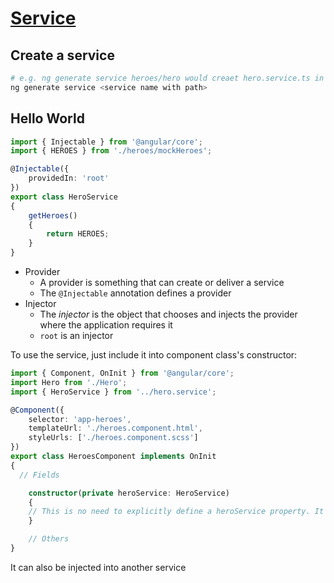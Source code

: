 # [Service](https://angular.io/guide/creating-injectable-service)

## Create a service

```bash
# e.g. ng generate service heroes/hero would creaet hero.service.ts in src/app/heroes
ng generate service <service name with path>
```

## Hello World

```ts
import { Injectable } from '@angular/core';
import { HEROES } from './heroes/mockHeroes';

@Injectable({
	providedIn: 'root'
})
export class HeroService
{
	getHeroes()
	{
		return HEROES;
	}
}
```

- Provider
  - A provider is something that can create or deliver a service
  - The `@Injectable` annotation defines a provider
- Injector
  - The *injector* is the object that chooses and injects the provider where the application requires it
  - `root` is an injector

To use the service, just include it into component class's constructor:

```ts
import { Component, OnInit } from '@angular/core';
import Hero from './Hero';
import { HeroService } from '../hero.service';

@Component({
	selector: 'app-heroes',
	templateUrl: './heroes.component.html',
	styleUrls: ['./heroes.component.scss']
})
export class HeroesComponent implements OnInit
{
  // Fields

	constructor(private heroService: HeroService)
	{
    // This is no need to explicitly define a heroService property. It has been created by the line above
	}

	// Others
}

```

It can also be injected into another service
